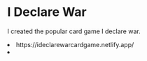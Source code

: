 # I Declare War

I created the popular card game I declare war.


<li>
https://ideclarewarcardgame.netlify.app/
<li>
